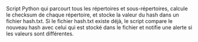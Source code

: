 Script Python qui parcourt tous les répertoires et sous-répertoires, calcule le checksum de chaque répertoire, et stocke la valeur du hash dans un fichier hash.txt. 
Si le fichier hash.txt existe déjà, le script compare le nouveau hash avec celui qui est stocké dans le fichier et notifie une alerte si les valeurs sont différentes.
